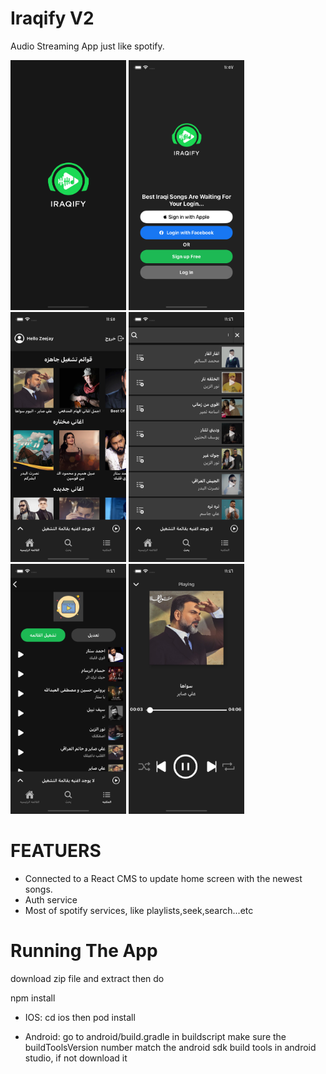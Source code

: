 # Iraqify V2
Audio Streaming App just like spotify.

<p float="left">
  <img src="./githubPics/loading.png" width="185" height="400">
  <img src="./githubPics/login.png" width="185" height="400">
  <img src="./githubPics/home.png" width="185" height="400">
  <img src="./githubPics/search.png" width="185" height="400">
  <img src="./githubPics/playlist.png" width="185" height="400">
  <img src="./githubPics/playerScreen.png" width="185" height="400">
</p>

# FEATUERS
* Connected to a React CMS to update home screen with the newest songs.
* Auth service
* Most of spotify services, like playlists,seek,search...etc

# Running The App
download zip file and extract then do

npm install

* IOS:
cd ios then pod install

* Android:
go to android/build.gradle in buildscript make sure the buildToolsVersion number match the android sdk build tools in android studio, if not download it
